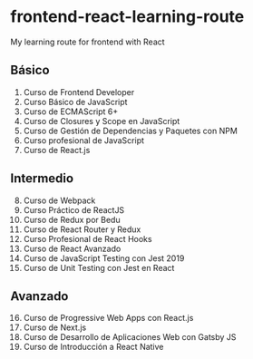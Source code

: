 # frontend-react-learning-route

My learning route for frontend with React

## Básico

1. Curso de Frontend Developer
2. Curso Básico de JavaScript
3. Curso de ECMAScript 6+
4. Curso de Closures y Scope en JavaScript
5. Curso de Gestión de Dependencias y Paquetes con NPM
6. Curso profesional de JavaScript
7. Curso de React.js

## Intermedio

8. Curso de Webpack
9. Curso Práctico de ReactJS
10. Curso de Redux por Bedu
11. Curso de React Router y Redux
12. Curso Profesional de React Hooks
13. Curso de React Avanzado
14. Curso de JavaScript Testing con Jest 2019
15. Curso de Unit Testing con Jest en React

## Avanzado

16. Curso de Progressive Web Apps con React.js
17. Curso de Next.js
18. Curso de Desarrollo de Aplicaciones Web con Gatsby JS
19. Curso de Introducción a React Native
